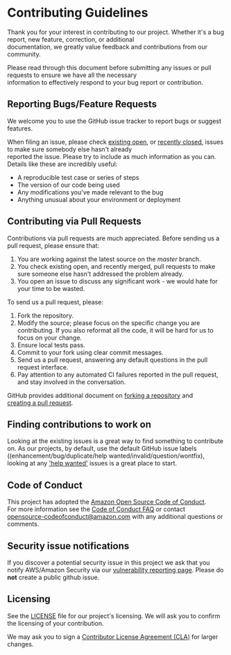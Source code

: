 # Contributing Guidelines 
 
Thank you for your interest in contributing to our project. Whether it's a bug report, new feature, correction, or additional  
documentation, we greatly value feedback and contributions from our community. 
 
Please read through this document before submitting any issues or pull requests to ensure we have all the necessary  
information to effectively respond to your bug report or contribution. 
 
 
## Reporting Bugs/Feature Requests 
 
We welcome you to use the GitHub issue tracker to report bugs or suggest features. 
 
When filing an issue, please check [existing open](https://github.com/awslabs/aws-c-event-stream/issues), or [recently closed](https://github.com/awslabs/aws-c-event-stream/issues?utf8=%E2%9C%93&q=is%3Aissue%20is%3Aclosed%20), issues to make sure somebody else hasn't already  
reported the issue. Please try to include as much information as you can. Details like these are incredibly useful: 
 
* A reproducible test case or series of steps 
* The version of our code being used 
* Any modifications you've made relevant to the bug 
* Anything unusual about your environment or deployment 
 
 
## Contributing via Pull Requests 
Contributions via pull requests are much appreciated. Before sending us a pull request, please ensure that: 
 
1. You are working against the latest source on the *master* branch. 
2. You check existing open, and recently merged, pull requests to make sure someone else hasn't addressed the problem already. 
3. You open an issue to discuss any significant work - we would hate for your time to be wasted. 
 
To send us a pull request, please: 
 
1. Fork the repository. 
2. Modify the source; please focus on the specific change you are contributing. If you also reformat all the code, it will be hard for us to focus on your change. 
3. Ensure local tests pass. 
4. Commit to your fork using clear commit messages. 
5. Send us a pull request, answering any default questions in the pull request interface. 
6. Pay attention to any automated CI failures reported in the pull request, and stay involved in the conversation. 
 
GitHub provides additional document on [forking a repository](https://help.github.com/articles/fork-a-repo/) and  
[creating a pull request](https://help.github.com/articles/creating-a-pull-request/). 
 
 
## Finding contributions to work on 
Looking at the existing issues is a great way to find something to contribute on. As our projects, by default, use the default GitHub issue labels ((enhancement/bug/duplicate/help wanted/invalid/question/wontfix), looking at any ['help wanted'](https://github.com/awslabs/aws-c-event-stream/labels/help%20wanted) issues is a great place to start.  
 
 
## Code of Conduct 
This project has adopted the [Amazon Open Source Code of Conduct](https://aws.github.io/code-of-conduct).  
For more information see the [Code of Conduct FAQ](https://aws.github.io/code-of-conduct-faq) or contact  
opensource-codeofconduct@amazon.com with any additional questions or comments. 
 
 
## Security issue notifications 
If you discover a potential security issue in this project we ask that you notify AWS/Amazon Security via our [vulnerability reporting page](http://aws.amazon.com/security/vulnerability-reporting/). Please do **not** create a public github issue. 
 
 
## Licensing 
 
See the [LICENSE](https://github.com/awslabs/aws-c-event-stream/blob/master/LICENSE) file for our project's licensing. We will ask you to confirm the licensing of your contribution. 
 
We may ask you to sign a [Contributor License Agreement (CLA)](http://en.wikipedia.org/wiki/Contributor_License_Agreement) for larger changes. 
